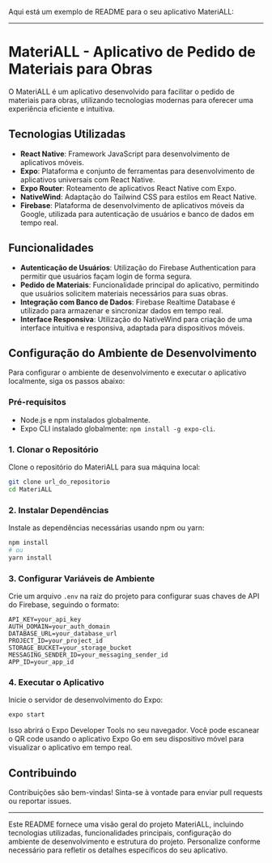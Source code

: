 Aqui está um exemplo de README para o seu aplicativo MateriALL:

---

# MateriALL - Aplicativo de Pedido de Materiais para Obras

O MateriALL é um aplicativo desenvolvido para facilitar o pedido de materiais para obras, utilizando tecnologias modernas para oferecer uma experiência eficiente e intuitiva.

## Tecnologias Utilizadas

- **React Native**: Framework JavaScript para desenvolvimento de aplicativos móveis.
- **Expo**: Plataforma e conjunto de ferramentas para desenvolvimento de aplicativos universais com React Native.
- **Expo Router**: Roteamento de aplicativos React Native com Expo.
- **NativeWind**: Adaptação do Tailwind CSS para estilos em React Native.
- **Firebase**: Plataforma de desenvolvimento de aplicativos móveis da Google, utilizada para autenticação de usuários e banco de dados em tempo real.

## Funcionalidades

- **Autenticação de Usuários**: Utilização do Firebase Authentication para permitir que usuários façam login de forma segura.
- **Pedido de Materiais**: Funcionalidade principal do aplicativo, permitindo que usuários solicitem materiais necessários para suas obras.
- **Integração com Banco de Dados**: Firebase Realtime Database é utilizado para armazenar e sincronizar dados em tempo real.
- **Interface Responsiva**: Utilização do NativeWind para criação de uma interface intuitiva e responsiva, adaptada para dispositivos móveis.

## Configuração do Ambiente de Desenvolvimento

Para configurar o ambiente de desenvolvimento e executar o aplicativo localmente, siga os passos abaixo:

### Pré-requisitos

- Node.js e npm instalados globalmente.
- Expo CLI instalado globalmente: `npm install -g expo-cli`.

### 1. Clonar o Repositório

Clone o repositório do MateriALL para sua máquina local:

```bash
git clone url_do_repositorio
cd MateriALL
```

### 2. Instalar Dependências

Instale as dependências necessárias usando npm ou yarn:

```bash
npm install
# ou
yarn install
```

### 3. Configurar Variáveis de Ambiente

Crie um arquivo `.env` na raiz do projeto para configurar suas chaves de API do Firebase, seguindo o formato:

```
API_KEY=your_api_key
AUTH_DOMAIN=your_auth_domain
DATABASE_URL=your_database_url
PROJECT_ID=your_project_id
STORAGE_BUCKET=your_storage_bucket
MESSAGING_SENDER_ID=your_messaging_sender_id
APP_ID=your_app_id
```

### 4. Executar o Aplicativo

Inicie o servidor de desenvolvimento do Expo:

```bash
expo start
```

Isso abrirá o Expo Developer Tools no seu navegador. Você pode escanear o QR code usando o aplicativo Expo Go em seu dispositivo móvel para visualizar o aplicativo em tempo real.



## Contribuindo

Contribuições são bem-vindas! Sinta-se à vontade para enviar pull requests ou reportar issues.

---

Este README fornece uma visão geral do projeto MateriALL, incluindo tecnologias utilizadas, funcionalidades principais, configuração do ambiente de desenvolvimento e estrutura do projeto. Personalize conforme necessário para refletir os detalhes específicos do seu aplicativo.
